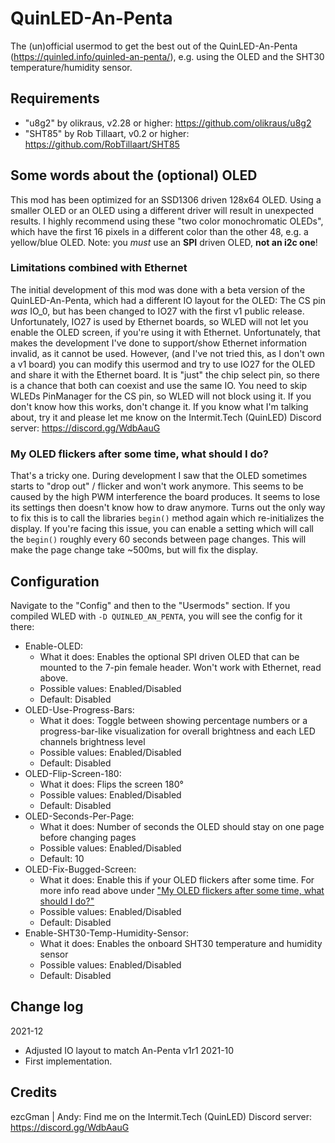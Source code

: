 # QuinLED-An-Penta
The (un)official usermod to get the best out of the QuinLED-An-Penta (https://quinled.info/quinled-an-penta/), e.g. using the OLED and the SHT30 temperature/humidity sensor.

## Requirements
* "u8g2" by olikraus, v2.28 or higher: https://github.com/olikraus/u8g2
* "SHT85" by Rob Tillaart, v0.2 or higher: https://github.com/RobTillaart/SHT85

## Some words about the (optional) OLED
This mod has been optimized for an SSD1306 driven 128x64 OLED. Using a smaller OLED or an OLED using a different driver will result in unexpected results.
I highly recommend using these "two color monochromatic OLEDs", which have the first 16 pixels in a different color than the other 48, e.g. a yellow/blue OLED.
Note: you _must_ use an **SPI** driven OLED, **not an i2c one**!

### Limitations combined with Ethernet
The initial development of this mod was done with a beta version of the QuinLED-An-Penta, which had a different IO layout for the OLED: The CS pin _was_ IO_0, but has been changed to IO27 with the first v1 public release. Unfortunately, IO27 is used by Ethernet boards, so WLED will not let you enable the OLED screen, if you're using it with Ethernet. Unfortunately, that makes the development I've done to support/show Ethernet information invalid, as it cannot be used.
However, (and I've not tried this, as I don't own a v1 board) you can modify this usermod and try to use IO27 for the OLED and share it with the Ethernet board. It is "just" the chip select pin, so there is a chance that both can coexist and use the same IO. You need to skip WLEDs PinManager for the CS pin, so WLED will not block using it. If you don't know how this works, don't change it. If you know what I'm talking about, try it and please let me know on the Intermit.Tech (QuinLED) Discord server: https://discord.gg/WdbAauG

### My OLED flickers after some time, what should I do?
That's a tricky one. During development I saw that the OLED sometimes starts to "drop out" / flicker and won't work anymore. This seems to be caused by the high PWM interference the board produces. It seems to lose its settings then doesn't know how to draw anymore. Turns out the only way to fix this is to call the libraries `begin()` method again which re-initializes the display.
If you're facing this issue, you can enable a setting which will call the `begin()` roughly every 60 seconds between page changes. This will make the page change take ~500ms, but will fix the display.


## Configuration
Navigate to the "Config" and then to the "Usermods" section. If you compiled WLED with `-D QUINLED_AN_PENTA`, you will see the config for it there:
* Enable-OLED:
  * What it does: Enables the optional SPI driven OLED that can be mounted to the 7-pin female header. Won't work with Ethernet, read above.
  * Possible values: Enabled/Disabled
  * Default: Disabled
* OLED-Use-Progress-Bars:
  * What it does: Toggle between showing percentage numbers or a progress-bar-like visualization for overall brightness and each LED channels brightness level
  * Possible values: Enabled/Disabled
  * Default: Disabled
* OLED-Flip-Screen-180:
  * What it does: Flips the screen 180°
  * Possible values: Enabled/Disabled
  * Default: Disabled
* OLED-Seconds-Per-Page:
  * What it does: Number of seconds the OLED should stay on one page before changing pages
  * Possible values: Enabled/Disabled
  * Default: 10
* OLED-Fix-Bugged-Screen:
  * What it does: Enable this if your OLED flickers after some time. For more info read above under ["My OLED flickers after some time, what should I do?"](#My-OLED-flickers-after-some-time-what-should-I-do)
  * Possible values: Enabled/Disabled
  * Default: Disabled
* Enable-SHT30-Temp-Humidity-Sensor:
  * What it does: Enables the onboard SHT30 temperature and humidity sensor
  * Possible values: Enabled/Disabled
  * Default: Disabled

## Change log
2021-12
* Adjusted IO layout to match An-Penta v1r1
2021-10
* First implementation.

## Credits
ezcGman | Andy: Find me on the Intermit.Tech (QuinLED) Discord server: https://discord.gg/WdbAauG

